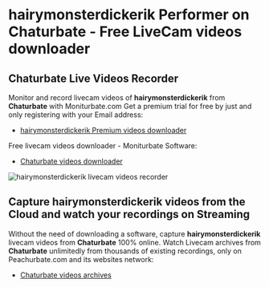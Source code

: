 # hairymonsterdickerik Performer on Chaturbate - Free LiveCam videos downloader

## Chaturbate Live Videos Recorder

Monitor and record livecam videos of **hairymonsterdickerik** from **Chaturbate** with Moniturbate.com
Get a premium trial for free by just and only registering with your Email address:
* [hairymonsterdickerik Premium videos downloader](https://moniturbate.com/request-demo-licence-key.html)

Free livecam videos downloader - Moniturbate Software:
* [Chaturbate videos downloader](https://moniturbate.com/moniturbate-download-software.html)

![hairymonsterdickerik livecam videos recorder](https://peachurnet.com/templates/moniturbate-software.png)


## Capture hairymonsterdickerik videos from the Cloud and watch your recordings on Streaming

Without the need of downloading a software, capture **hairymonsterdickerik** livecam videos from **Chaturbate** 100% online.
Watch Livecam archives from **Chaturbate** unlimitedly from thousands of existing recordings, only on Peachurbate.com and its websites network:
* [Chaturbate videos archives](https://peachurnet.com/)